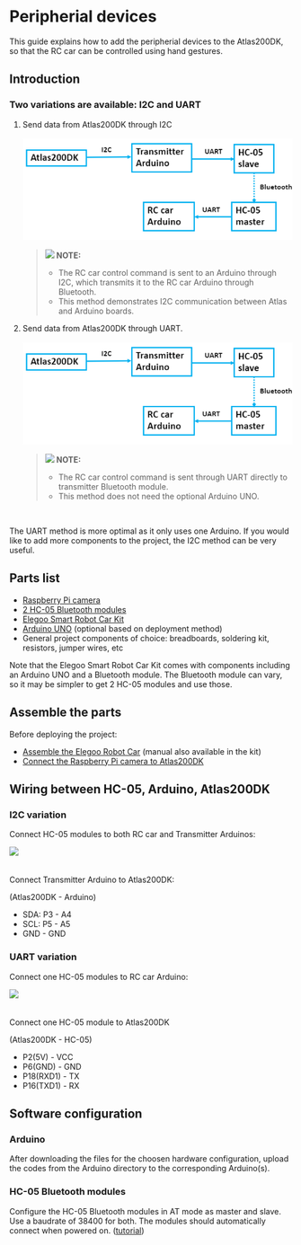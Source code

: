 
# Peripherial devices<a name="EN-US_TOPIC_0232642690"></a>

This guide explains how to add the peripherial devices to the Atlas200DK, so that the RC car can be controlled using hand gestures.

## Introduction

### Two variations are available: I2C and UART

1.  Send data from Atlas200DK through I2C <br ><br >
![](sample-handposeRC-I2C/figures/I2C.PNG)

    >![](public_sys-resources/icon-note.gif) **NOTE:**   
    >-   The RC car control command is sent to an Arduino through I2C, which transmits it to the RC car Arduino through Bluetooth.  
    >-   This method demonstrates I2C communication between Atlas and Arduino boards.

2.  <a name="en-us_topic_0228461904_li3208251440"></a>Send data from Atlas200DK through UART.<br ><br >
![](sample-handposeRC-I2C/figures/I2C.PNG)

    >![](public_sys-resources/icon-note.gif) **NOTE:**   
    >-   The RC car control command is sent through UART directly to transmitter Bluetooth module. 
    >-   This method does not need the optional Arduino UNO.
 <br />
 
 The UART method is more optimal as it only uses one Arduino. If you would like to add more components to the project, the I2C method can be very useful.


## Parts list 

-   [Raspberry Pi camera](https://www.amazon.ca/seeed-studio-Raspberry-Official-V2%EF%BC%8C1080p/dp/B07Y33ZQZN/ref=sr_1_2_sspa?crid=TO0NJH5H3I34&keywords=raspberry+pi+camera+v2+noir&qid=1588817939&sprefix=Raspberry+pi+camera+v%2Caps%2C214&sr=8-2-spons&psc=1&spLa=ZW5jcnlwdGVkUXVhbGlmaWVyPUExODRaNlo3VVpTN0NJJmVuY3J5cHRlZElkPUEwOTIzNTgxTU0xWFBVMDMyOTRLJmVuY3J5cHRlZEFkSWQ9QTAxMzM0MzkxMlRYQjRCTEdNVzk3JndpZGdldE5hbWU9c3BfYXRmJmFjdGlvbj1jbGlja1JlZGlyZWN0JmRvTm90TG9nQ2xpY2s9dHJ1ZQ==)
-   [2 HC-05 Bluetooth modules](https://www.amazon.ca/DSD-TECH-HC-05-Pass-Through-Communication/dp/B01G9KSAF6/ref=sr_1_1_sspa?keywords=hc05&qid=1588817970&sr=8-1-spons&psc=1&spLa=ZW5jcnlwdGVkUXVhbGlmaWVyPUFaQk44T0QyTjhHME4mZW5jcnlwdGVkSWQ9QTA4Njc1MjEyNEpTRDBFQTFGUThBJmVuY3J5cHRlZEFkSWQ9QTA3NjI2MjIzR1MzOEdQWjhUUEkxJndpZGdldE5hbWU9c3BfYXRmJmFjdGlvbj1jbGlja1JlZGlyZWN0JmRvTm90TG9nQ2xpY2s9dHJ1ZQ==)
-   [Elegoo Smart Robot Car Kit](https://www.amazon.ca/ELEGOO-Ultrasonic-Bluetooth-Intelligent-Educational/dp/B07485YQP8)
-   [Arduino UNO](https://www.amazon.ca/Elegoo-Board-ATmega328P-ATMEGA16U2-Arduino/dp/B01EWOE0UU/ref=sr_1_3?keywords=Arduino+Uno&qid=1588817396&sr=8-3) (optional based on deployment method) 
-   General project components of choice: breadboards, soldering kit, resistors, jumper wires, etc

Note that the Elegoo Smart Robot Car Kit comes with components including an Arduino UNO and a Bluetooth module. The Bluetooth module can vary, so it may be simpler to get 2 HC-05 modules and use those. <br />

## Assemble the parts 
Before deploying the project:
-   [Assemble the Elegoo Robot Car](https://dronebotworkshop.com/building-the-elegoo-smart-robot-car-part-1/) (manual also available in the kit)
-   [Connect the Raspberry Pi camera to Atlas200DK](https://www.huaweicloud.com/intl/en-us/ascend/doc/Atlas200DK/1.32.0.0(beta)/en/en-us_topic_0204328003.html)

## Wiring between HC-05, Arduino, Atlas200DK

### I2C variation 

Connect HC-05 modules to both RC car and Transmitter Arduinos:

![](figures/Arduino_bt.png)
<br/><br/>


Connect Transmitter Arduino to Atlas200DK:

(Atlas200DK - Arduino)

-   SDA: P3 - A4
-   SCL: P5 - A5
-   GND - GND



### UART variation


Connect one HC-05 modules to RC car Arduino:

![](figures/Arduino_bt.png)
<br/><br/>

Connect one HC-05 module to Atlas200DK

(Atlas200DK - HC-05) 

-   P2(5V) - VCC
-   P6(GND) - GND
-   P18(RXD1) - TX
-   P16(TXD1) - RX


## Software configuration<a name="EN-US_TOPIC_0232642690"></a>

### Arduino
After downloading the files for the choosen hardware configuration, upload the codes from the Arduino directory to the corresponding Arduino(s). 


### HC-05 Bluetooth modules
Configure the HC-05 Bluetooth modules in AT mode as master and slave. Use a baudrate of 38400 for both. The modules should automatically connect when powered on. ([tutorial](https://howtomechatronics.com/tutorials/arduino/how-to-configure-pair-two-hc-05-bluetooth-module-master-slave-commands/))
<br />











